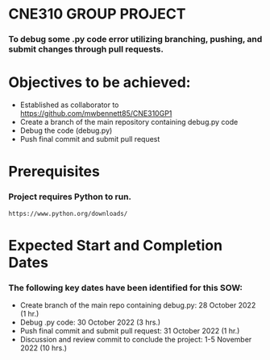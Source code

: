 # CNE310 GROUP PROJECT
### To debug some .py code error utilizing branching, pushing, and submit changes through pull requests.
# Objectives to be achieved:
* Established as collaborator to https://github.com/mwbennett85/CNE310GP1 
* Create a branch of the main repository containing debug.py code
* Debug the code (debug.py)
* Push final commit and submit pull request 
# Prerequisites
### Project requires Python to run. 
```
https://www.python.org/downloads/
```
# Expected Start and Completion Dates
### The following key dates have been identified for this SOW:
* Create branch of the main repo containing debug.py: 28 October 2022 (1 hr.)
* Debug .py code: 30 October 2022 (3 hrs.)
* Push final commit and submit pull request: 31 October 2022 (1 hr.)
* Discussion and review commit to conclude the project: 1-5 November 2022 (10 hrs.)
